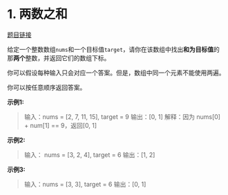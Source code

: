# 1. 两数之和

[题目链接](https://leetcode.cn/problems/two-sum/)

给定一个整数数组`nums`和一个目标值`target`，请你在该数组中找出**和为目标值**的那**两个**整数，并返回它们的数组下标。

你可以假设每种输入只会对应一个答案。但是，数组中同一个元素不能使用两遍。

你可以按任意顺序返回答案。

**示例1:**

>输入：nums = [2, 7, 11, 15], target = 9
>输出：[0, 1]
>解释：因为 nums[0] + num[1] == 9，返回[0, 1]

**示例2:**

>输入： nums = [3, 2, 4], target = 6
>输出：[1, 2]

**示例3:**

>输入：nums = [3, 3], target = 6
>输出：[0, 1]